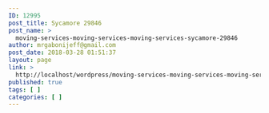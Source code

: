 ```yaml
---
ID: 12995
post_title: Sycamore 29846
post_name: >
  moving-services-moving-services-moving-services-sycamore-29846
author: mrgabonijeff@gmail.com
post_date: 2018-03-28 01:51:37
layout: page
link: >
  http://localhost/wordpress/moving-services-moving-services-moving-services-sycamore-29846/
published: true
tags: [ ]
categories: [ ]
---
```

